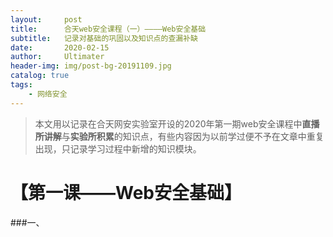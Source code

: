 ```yaml
---
layout:     post
title:      合天web安全课程（一）————Web安全基础
subtitle:   记录对基础的巩固以及知识点的查漏补缺
date:       2020-02-15
author:     Ultimater
header-img: img/post-bg-20191109.jpg
catalog: true
tags:
    - 网络安全
---
```

>本文用以记录在合天网安实验室开设的2020年第一期web安全课程中**直播所讲解**与**实验所积累**的知识点，有些内容因为以前学过便不予在文章中重复出现，只记录学习过程中新增的知识模块。

# 【第一课——Web安全基础】

###一、